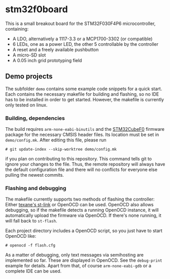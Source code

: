 # stm32f0board

This is a small breakout board for the STM32F030F4P6 microcontroller,
containing:

 - A LDO, alternatively a 1117-3.3 or a MCP1700-3302 (or compatible)
 - 6 LEDs, one as a power LED, the other 5 controllable by the controller
 - A reset and a freely available pushbutton
 - A micro-SD slot
 - A 0.05 inch grid prototyping field


## Demo projects

The subfolder `demo` contains some example code snippets for a quick start. Each
contains the necessary makefile for building and flashing, so no IDE has to be
installed in order to get started. However, the makefile is currently only
tested on linux.


### Building, dependencies

The build requires `arm-none-eabi-binutils` and the
[STM32CubeF0](http://www.st.com/en/embedded-software/stm32cubef0.html) firmware
package for the necessary CMSIS header files. Its location must be set in
`demo/config.mk`. After editing this file, please run

```
# git update-index --skip-worktree demo/config.mk
```

if you plan on contributing to this repository. This command tells git to ignore
your changes to the file. Thus, the remote repository will always have the
default configuration file and there will no conflicts for everyone else pulling
the newest commits.


### Flashing and debugging

The makefile currently supports two methods of flashing the controller: Either
[texane's st-link](https://github.com/texane/stlink) or OpenOCD can be used.
OpenOCD also allows debugging, so if the makefile detects a running OpenOCD
instance, it will automatically upload the firmware via OpenOCD. If there's
none running, it will fall back to `st-flash`.

Each project directory includes a OpenOCD script, so you just have to start
OpenOCD like:

```
# openocd -f flash.cfg
```

As a matter of debugging, only text messages via semihosting are implemented so
far. These are displayed in OpenOCD. See the `debug-print` example for details.
Apart from that, of course `arm-none-eabi-gdb` or a complete IDE can be used.
